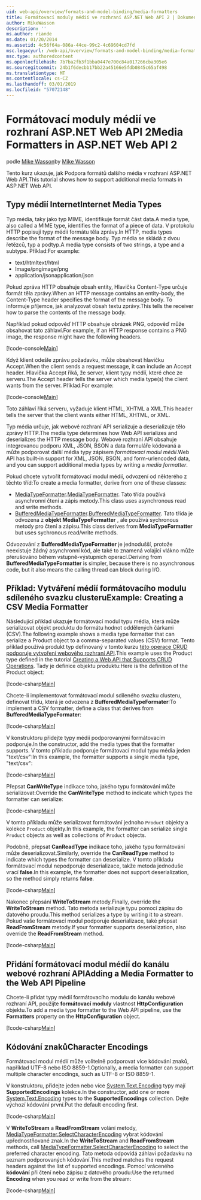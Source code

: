 ```yaml
---
uid: web-api/overview/formats-and-model-binding/media-formatters
title: Formátovací moduly médií ve rozhraní ASP.NET Web API 2 | Dokumentace Microsoftu
author: MikeWasson
description: ''
ms.author: riande
ms.date: 01/20/2014
ms.assetid: 4c56f64a-086a-44ce-99c2-4c69604cd7fd
msc.legacyurl: /web-api/overview/formats-and-model-binding/media-formatters
msc.type: authoredcontent
ms.openlocfilehash: 7b7ba2fb3f1bba0447e700c84a017266cba305e6
ms.sourcegitcommit: 24b1f6decbb17bb22a45166e5fdb0845c65af498
ms.translationtype: MT
ms.contentlocale: cs-CZ
ms.lasthandoff: 03/01/2019
ms.locfileid: "57072148"
---
```

<a name="media-formatters-in-aspnet-web-api-2"></a><span data-ttu-id="ec67a-102">Formátovací moduly médií ve rozhraní ASP.NET Web API 2</span><span class="sxs-lookup"><span data-stu-id="ec67a-102">Media Formatters in ASP.NET Web API 2</span></span>
====================
<span data-ttu-id="ec67a-103">podle [Mike Wasson](https://github.com/MikeWasson)</span><span class="sxs-lookup"><span data-stu-id="ec67a-103">by [Mike Wasson](https://github.com/MikeWasson)</span></span>

<span data-ttu-id="ec67a-104">Tento kurz ukazuje, jak Podpora formátů dalšího média v rozhraní ASP.NET Web API.</span><span class="sxs-lookup"><span data-stu-id="ec67a-104">This tutorial shows how to support additional media formats in ASP.NET Web API.</span></span>

## <a name="internet-media-types"></a><span data-ttu-id="ec67a-105">Typy médií Internet</span><span class="sxs-lookup"><span data-stu-id="ec67a-105">Internet Media Types</span></span>

<span data-ttu-id="ec67a-106">Typ média, taky jako typ MIME, identifikuje formát část data.</span><span class="sxs-lookup"><span data-stu-id="ec67a-106">A media type, also called a MIME type, identifies the format of a piece of data.</span></span> <span data-ttu-id="ec67a-107">V protokolu HTTP popisují typy médií formátu těla zprávy.</span><span class="sxs-lookup"><span data-stu-id="ec67a-107">In HTTP, media types describe the format of the message body.</span></span> <span data-ttu-id="ec67a-108">Typ média se skládá z dvou řetězců, typ a podtyp.</span><span class="sxs-lookup"><span data-stu-id="ec67a-108">A media type consists of two strings, a type and a subtype.</span></span> <span data-ttu-id="ec67a-109">Příklad:</span><span class="sxs-lookup"><span data-stu-id="ec67a-109">For example:</span></span>

- <span data-ttu-id="ec67a-110">text/html</span><span class="sxs-lookup"><span data-stu-id="ec67a-110">text/html</span></span>
- <span data-ttu-id="ec67a-111">Image/png</span><span class="sxs-lookup"><span data-stu-id="ec67a-111">image/png</span></span>
- <span data-ttu-id="ec67a-112">application/json</span><span class="sxs-lookup"><span data-stu-id="ec67a-112">application/json</span></span>

<span data-ttu-id="ec67a-113">Pokud zpráva HTTP obsahuje obsah entity, Hlavička Content-Type určuje formát těla zprávy.</span><span class="sxs-lookup"><span data-stu-id="ec67a-113">When an HTTP message contains an entity-body, the Content-Type header specifies the format of the message body.</span></span> <span data-ttu-id="ec67a-114">To informuje příjemce, jak analyzovat obsah textu zprávy.</span><span class="sxs-lookup"><span data-stu-id="ec67a-114">This tells the receiver how to parse the contents of the message body.</span></span>

<span data-ttu-id="ec67a-115">Například pokud odpověď HTTP obsahuje obrázek PNG, odpověď může obsahovat tato záhlaví.</span><span class="sxs-lookup"><span data-stu-id="ec67a-115">For example, if an HTTP response contains a PNG image, the response might have the following headers.</span></span>

[!code-console[Main](media-formatters/samples/sample1.cmd)]

<span data-ttu-id="ec67a-116">Když klient odešle zprávu požadavku, může obsahovat hlavičku Accept.</span><span class="sxs-lookup"><span data-stu-id="ec67a-116">When the client sends a request message, it can include an Accept header.</span></span> <span data-ttu-id="ec67a-117">Hlavička Accept říká, že server, klient typy médií, které chce ze serveru.</span><span class="sxs-lookup"><span data-stu-id="ec67a-117">The Accept header tells the server which media type(s) the client wants from the server.</span></span> <span data-ttu-id="ec67a-118">Příklad:</span><span class="sxs-lookup"><span data-stu-id="ec67a-118">For example:</span></span>

[!code-console[Main](media-formatters/samples/sample2.cmd)]

<span data-ttu-id="ec67a-119">Toto záhlaví říká serveru, vyžaduje klient HTML, XHTML a XML.</span><span class="sxs-lookup"><span data-stu-id="ec67a-119">This header tells the server that the client wants either HTML, XHTML, or XML.</span></span>

<span data-ttu-id="ec67a-120">Typ média určuje, jak webové rozhraní API serializuje a deserializuje tělo zprávy HTTP.</span><span class="sxs-lookup"><span data-stu-id="ec67a-120">The media type determines how Web API serializes and deserializes the HTTP message body.</span></span> <span data-ttu-id="ec67a-121">Webové rozhraní API obsahuje integrovanou podporu XML, JSON, BSON a data formuláře kódovaná a může podporovat další média typy zápisem *formátovací modul médií*.</span><span class="sxs-lookup"><span data-stu-id="ec67a-121">Web API has built-in support for XML, JSON, BSON, and form-urlencoded data, and you can support additional media types by writing a *media formatter*.</span></span>

<span data-ttu-id="ec67a-122">Pokud chcete vytvořit formátovací modul médií, odvození od některého z těchto tříd:</span><span class="sxs-lookup"><span data-stu-id="ec67a-122">To create a media formatter, derive from one of these classes:</span></span>

- <span data-ttu-id="ec67a-123">[MediaTypeFormatter](https://msdn.microsoft.com/library/system.net.http.formatting.mediatypeformatter.aspx).</span><span class="sxs-lookup"><span data-stu-id="ec67a-123">[MediaTypeFormatter](https://msdn.microsoft.com/library/system.net.http.formatting.mediatypeformatter.aspx).</span></span> <span data-ttu-id="ec67a-124">Tato třída používá asynchronní čtení a zápis metody.</span><span class="sxs-lookup"><span data-stu-id="ec67a-124">This class uses asynchronous read and write methods.</span></span>
- <span data-ttu-id="ec67a-125">[BufferedMediaTypeFormatter](https://msdn.microsoft.com/library/system.net.http.formatting.bufferedmediatypeformatter.aspx).</span><span class="sxs-lookup"><span data-stu-id="ec67a-125">[BufferedMediaTypeFormatter](https://msdn.microsoft.com/library/system.net.http.formatting.bufferedmediatypeformatter.aspx).</span></span> <span data-ttu-id="ec67a-126">Tato třída je odvozena z **objekt MediaTypeFormatter** , ale používá sychronous metody pro čtení a zápisu.</span><span class="sxs-lookup"><span data-stu-id="ec67a-126">This class derives from **MediaTypeFormatter** but uses sychronous read/write methods.</span></span>

<span data-ttu-id="ec67a-127">Odvozování z **BufferedMediaTypeFormatter** je jednodušší, protože neexistuje žádný asynchronní kód, ale také to znamená volající vlákno může přerušováno během vstupně-výstupních operací.</span><span class="sxs-lookup"><span data-stu-id="ec67a-127">Deriving from **BufferedMediaTypeFormatter** is simpler, because there is no asynchronous code, but it also means the calling thread can block during I/O.</span></span>

## <a name="example-creating-a-csv-media-formatter"></a><span data-ttu-id="ec67a-128">Příklad: Vytváření médií formátovacího modulu sdíleného svazku clusteru</span><span class="sxs-lookup"><span data-stu-id="ec67a-128">Example: Creating a CSV Media Formatter</span></span>

<span data-ttu-id="ec67a-129">Následující příklad ukazuje formátovací modul typu média, která může serializovat objekt produktu do formátu hodnot oddělených čárkami (CSV).</span><span class="sxs-lookup"><span data-stu-id="ec67a-129">The following example shows a media type formatter that can serialize a Product object to a comma-separated values (CSV) format.</span></span> <span data-ttu-id="ec67a-130">Tento příklad používá produkt typ definovaný v tomto kurzu [této operace CRUD podporuje vytvoření webového rozhraní API](../older-versions/creating-a-web-api-that-supports-crud-operations.md).</span><span class="sxs-lookup"><span data-stu-id="ec67a-130">This example uses the Product type defined in the tutorial [Creating a Web API that Supports CRUD Operations](../older-versions/creating-a-web-api-that-supports-crud-operations.md).</span></span> <span data-ttu-id="ec67a-131">Tady je definice objektu produktu:</span><span class="sxs-lookup"><span data-stu-id="ec67a-131">Here is the definition of the Product object:</span></span>

[!code-csharp[Main](media-formatters/samples/sample3.cs)]

<span data-ttu-id="ec67a-132">Chcete-li implementovat formátovací modul sdíleného svazku clusteru, definovat třídu, která je odvozena z **BufferedMediaTypeFormater**:</span><span class="sxs-lookup"><span data-stu-id="ec67a-132">To implement a CSV formatter, define a class that derives from **BufferedMediaTypeFormater**:</span></span>

[!code-csharp[Main](media-formatters/samples/sample4.cs)]

<span data-ttu-id="ec67a-133">V konstruktoru přidejte typy médií podporovanými formátovacím podporuje.</span><span class="sxs-lookup"><span data-stu-id="ec67a-133">In the constructor, add the media types that the formatter supports.</span></span> <span data-ttu-id="ec67a-134">V tomto příkladu podporuje formátovací modul typu média jeden &quot;text/csv&quot;:</span><span class="sxs-lookup"><span data-stu-id="ec67a-134">In this example, the formatter supports a single media type, &quot;text/csv&quot;:</span></span>

[!code-csharp[Main](media-formatters/samples/sample5.cs)]

<span data-ttu-id="ec67a-135">Přepsat **CanWriteType** indikace toho, jakého typu formátování může serializovat:</span><span class="sxs-lookup"><span data-stu-id="ec67a-135">Override the **CanWriteType** method to indicate which types the formatter can serialize:</span></span>

[!code-csharp[Main](media-formatters/samples/sample6.cs)]

<span data-ttu-id="ec67a-136">V tomto příkladu může serializovat formátování jednoho `Product` objekty a kolekce `Product` objekty.</span><span class="sxs-lookup"><span data-stu-id="ec67a-136">In this example, the formatter can serialize single `Product` objects as well as collections of `Product` objects.</span></span>

<span data-ttu-id="ec67a-137">Podobně, přepsat **CanReadType** indikace toho, jakého typu formátování může deserializovat.</span><span class="sxs-lookup"><span data-stu-id="ec67a-137">Similarly, override the **CanReadType** method to indicate which types the formatter can deserialize.</span></span> <span data-ttu-id="ec67a-138">V tomto příkladu formátovací modul nepodporuje deserializace, takže metoda jednoduše vrací **false**.</span><span class="sxs-lookup"><span data-stu-id="ec67a-138">In this example, the formatter does not support deserialization, so the method simply returns **false**.</span></span>

[!code-csharp[Main](media-formatters/samples/sample7.cs)]

<span data-ttu-id="ec67a-139">Nakonec přepsání **WriteToStream** metody.</span><span class="sxs-lookup"><span data-stu-id="ec67a-139">Finally, override the **WriteToStream** method.</span></span> <span data-ttu-id="ec67a-140">Tato metoda serializuje typu pomocí zápisu do datového proudu.</span><span class="sxs-lookup"><span data-stu-id="ec67a-140">This method serializes a type by writing it to a stream.</span></span> <span data-ttu-id="ec67a-141">Pokud vaše formátovací modul podporuje deserializace, také přepsat **ReadFromStream** metody.</span><span class="sxs-lookup"><span data-stu-id="ec67a-141">If your formatter supports deserialization, also override the **ReadFromStream** method.</span></span>

[!code-csharp[Main](media-formatters/samples/sample8.cs)]

## <a name="adding-a-media-formatter-to-the-web-api-pipeline"></a><span data-ttu-id="ec67a-142">Přidání formátovací modul médií do kanálu webové rozhraní API</span><span class="sxs-lookup"><span data-stu-id="ec67a-142">Adding a Media Formatter to the Web API Pipeline</span></span>

<span data-ttu-id="ec67a-143">Chcete-li přidat typy médií formátovacího modulu do kanálu webové rozhraní API, použijte **formátovací moduly** vlastnost **HttpConfiguration** objektu.</span><span class="sxs-lookup"><span data-stu-id="ec67a-143">To add a media type formatter to the Web API pipeline, use the **Formatters** property on the **HttpConfiguration** object.</span></span>

[!code-csharp[Main](media-formatters/samples/sample9.cs)]

## <a name="character-encodings"></a><span data-ttu-id="ec67a-144">Kódování znaků</span><span class="sxs-lookup"><span data-stu-id="ec67a-144">Character Encodings</span></span>

<span data-ttu-id="ec67a-145">Formátovací modul médií může volitelně podporovat více kódování znaků, například UTF-8 nebo ISO 8859-1.</span><span class="sxs-lookup"><span data-stu-id="ec67a-145">Optionally, a media formatter can support multiple character encodings, such as UTF-8 or ISO 8859-1.</span></span>

<span data-ttu-id="ec67a-146">V konstruktoru, přidejte jeden nebo více [System.Text.Encoding](https://msdn.microsoft.com/library/system.text.encoding.aspx) typy mají **SupportedEncodings** kolekce.</span><span class="sxs-lookup"><span data-stu-id="ec67a-146">In the constructor, add one or more [System.Text.Encoding](https://msdn.microsoft.com/library/system.text.encoding.aspx) types to the **SupportedEncodings** collection.</span></span> <span data-ttu-id="ec67a-147">Dejte výchozí kódování první.</span><span class="sxs-lookup"><span data-stu-id="ec67a-147">Put the default encoding first.</span></span>

[!code-csharp[Main](media-formatters/samples/sample10.cs?highlight=6-7)]

<span data-ttu-id="ec67a-148">V **WriteToStream** a **ReadFromStream** volání metody, [MediaTypeFormatter.SelectCharacterEncoding](https://msdn.microsoft.com/library/hh969054.aspx) vybrat kódování upřednostňované znak.</span><span class="sxs-lookup"><span data-stu-id="ec67a-148">In the **WriteToStream** and **ReadFromStream** methods, call [MediaTypeFormatter.SelectCharacterEncoding](https://msdn.microsoft.com/library/hh969054.aspx) to select the preferred character encoding.</span></span> <span data-ttu-id="ec67a-149">Tato metoda odpovídá záhlaví požadavku na seznam podporovaných kódování.</span><span class="sxs-lookup"><span data-stu-id="ec67a-149">This method matches the request headers against the list of supported encodings.</span></span> <span data-ttu-id="ec67a-150">Pomocí vráceného **kódování** při čtení nebo zápisu z datového proudu:</span><span class="sxs-lookup"><span data-stu-id="ec67a-150">Use the returned **Encoding** when you read or write from the stream:</span></span>

[!code-csharp[Main](media-formatters/samples/sample11.cs?highlight=3,5)]
